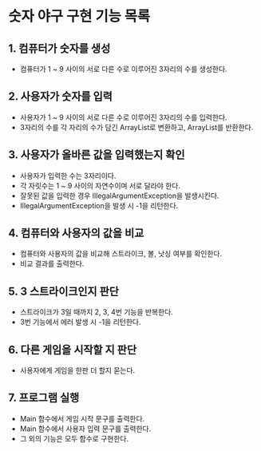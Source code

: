 # 숫자 야구 구현 기능 목록

## 1. 컴퓨터가 숫자를 생성
- 컴퓨터가 1 ~ 9 사이의 서로 다른 수로 이루어진 3자리의 수를 생성한다.

## 2. 사용자가 숫자를 입력
- 사용자가 1 ~ 9 사이의 서로 다른 수로 이루어진 3자리의 수를 입력한다.
- 3자리의 수를 각 자리의 수가 담긴 ArrayList로 변환하고, ArrayList를 반환한다.

## 3. 사용자가 올바른 값을 입력했는지 확인
- 사용자가 입력한 수는 3자리이다.
- 각 자릿수는 1 ~ 9 사이의 자연수이며 서로 달라야 한다.
- 잘못된 값을 입력한 경우 IllegalArgumentException을 발생시킨다.
- IllegalArgumentException을 발생 시 -1을 리턴한다.

## 4. 컴퓨터와 사용자의 값을 비교
- 컴퓨터와 사용자의 값을 비교해 스트라이크, 볼, 낫싱 여부를 확인한다.
- 비교 결과를 출력한다.

## 5. 3 스트라이크인지 판단
- 스트라이크가 3일 때까지 2, 3, 4번 기능을 반복한다.
- 3번 기능에서 에러 발생 시 -1을 리턴한다.

## 6. 다른 게임을 시작할 지 판단
- 사용자에게 게임을 한판 더 할지 묻는다.

## 7. 프로그램 실행
- Main 함수에서 게임 시작 문구를 출력한다.
- Main 함수에서 사용자 입력 문구를 출력한다.
- 그 외의 기능은 모두 함수로 구현한다.